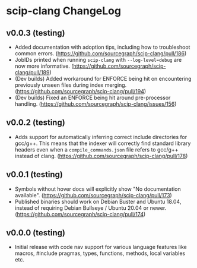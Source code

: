 # scip-clang ChangeLog

## v0.0.3 (testing)

- Added documentation with adoption tips, including how to
  troubleshoot common errors.
  (https://github.com/sourcegraph/scip-clang/pull/186)
- JobIDs printed when running `scip-clang` with `--log-level=debug`
  are now more informative.
  (https://github.com/sourcegraph/scip-clang/pull/189)
- (Dev builds) Added workaround for ENFORCE being hit on encountering
  previously unseen files during index merging.
  (https://github.com/sourcegraph/scip-clang/pull/194)
- (Dev builds) Fixed an ENFORCE being hit around pre-processor handling.
  (https://github.com/sourcegraph/scip-clang/issues/156)

## v0.0.2 (testing)

- Adds support for automatically inferring correct include
  directories for gcc/g++. This means that the indexer will
  correctly find standard library headers even when a
  `compile_commands.json` file refers to gcc/g++ instead of clang.
  (https://github.com/sourcegraph/scip-clang/pull/178)

## v0.0.1 (testing)

- Symbols without hover docs will explicitly show "No documentation available".
  (https://github.com/sourcegraph/scip-clang/pull/173)
- Published binaries should work on Debian Buster and Ubuntu 18.04,
  instead of requiring Debian Bullseye / Ubuntu 20.04 or newer.
  (https://github.com/sourcegraph/scip-clang/pull/174)

## v0.0.0 (testing)

- Initial release with code nav support for various
  language features like macros, #include pragmas, types,
  functions, methods, local variables etc.
